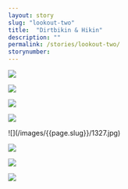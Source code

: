 ```yaml
---
layout: story
slug: "lookout-two"
title:  "Dirtbikin & Hikin"
description: ""
permalink: /stories/lookout-two/
storynumber: 
---
```

![](/images/{{page.slug}}/1281.jpg)

![](/images/{{page.slug}}/1284.jpg)

![](/images/{{page.slug}}/1289.jpg)

![](/images/{{page.slug}}/1290.jpg)

<div class="double"></div>
![](/images/{{page.slug}}/1327.jpg)

<!-- ![](/images/{{page.slug}}/1353.jpg) -->

<!-- ![](/images/{{page.slug}}/1364.jpg) -->

![](/images/{{page.slug}}/1367.jpg)

![](/images/{{page.slug}}/1382.jpg)

![](/images/{{page.slug}}/1389.jpg)

